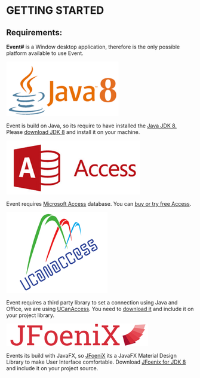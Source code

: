 # GETTING STARTED

## Requirements:

**Event\#** is a Window desktop application, therefore is the only possible platform available  to use Event.

![](../.gitbook/assets/jdk-8-logo.png)

Event is build on Java, so its require to have installed the [Java JDK 8.](https://en.wikipedia.org/wiki/Java_version_history#Java_SE_8) Please [download JDK 8](http://www.oracle.com/technetwork/java/javase/downloads/jdk8-downloads-2133151.html) and install it on your machine.

![](../.gitbook/assets/access-logo.png)

Event requires [Microsoft Access](https://en.wikipedia.org/wiki/Microsoft_Access) database. You can [buy or try free Access](https://products.office.com/en-US/access).

![](../.gitbook/assets/ucanaccess-logo.png)

Event requires a third party library to set a connection using Java and Office, we are using [UCanAccess](http://ucanaccess.sourceforge.net/site.html). You need to [download it](https://sourceforge.net/projects/ucanaccess/files/) and include it on your project library.

![](../.gitbook/assets/jfoenix-logo.png)

Events its build with JavaFX, so [JFoeniX](http://www.jfoenix.com/) its a JavaFX Material Design Library to make User Interface comfortable. Download [JFoenix for JDK 8](https://github.com/jfoenixadmin/JFoenix) and include it on your project source.

